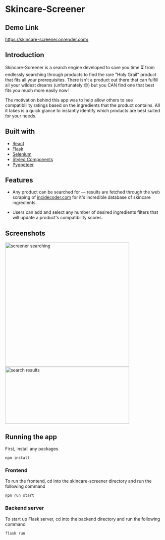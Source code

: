 # Skincare-Screener

## Demo Link
https://skincare-screener.onrender.com/

## Introduction

Skincare-Screener is a search engine developed to save you time ⏳ from endlessly searching through products to find the rare 
"Holy Grail" product that fits all your prerequisites. There isn't a product out there that can fulfill all your wildest dreams 
(unfortunately 😔) but you CAN find one that best fits you much more easily now!

The motivation behind this app was to help allow others to see compatiblility ratings based on the ingredients that the product contains. 
All it takes is a quick glance to instantly identify which products are best suited for your needs.

## Built with

* [React](https://reactjs.org/)
* [Flask](https://flask.palletsprojects.com/en/2.2.x/)
* [Selenium](https://www.selenium.dev/documentation/webdriver/)
* [Styled Components](https://styled-components.com/)
* [Pyppeteer](https://miyakogi.github.io/pyppeteer/)

## Features
* Any product can be searched for — results are fetched through the web scraping of [incidecoder.com](https://incidecoder.com/) for it's incredible 
database of skincare ingredients.

* Users can add and select any number of desired ingredients filters that will update a product's
compatibility scores.

## Screenshots

<img width="400" alt="screener searching" src="https://user-images.githubusercontent.com/52483173/206450341-c8468afa-8f24-45c7-b6d1-2be92a1bd81d.png"> <img width="400" height="183" alt="search results" src="https://user-images.githubusercontent.com/52483173/206451129-971c4801-8a43-4947-9f53-5c95ad2748be.png"> 

## Running the app

First, install any packages

```
npm install
```

### Frontend 

To run the frontend, cd into the skincare-screener directory and run the following command

```
npm run start
```

### Backend server

To start up Flask server, cd into the backend directory and run the following command

```
flask run
```
